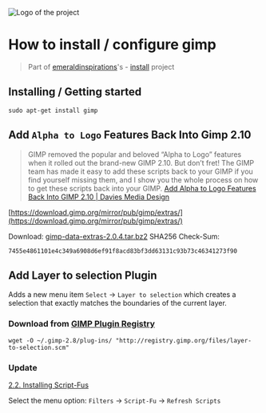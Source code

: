 ![Logo of the project](http://vps56132.vps.ovh.ca/logo.gitHub.png)

# How to install / configure gimp
> Part of [emeraldinspirations](https://github.com/emeraldinspirations)'s - [install](https://github.com/emeraldinspirations/install)
 project

## Installing / Getting started

```shell
sudo apt-get install gimp
```

## Add `Alpha to Logo` Features Back Into Gimp 2.10
> GIMP removed the popular and beloved “Alpha to Logo” features when it rolled
> out the brand-new GIMP 2.10. But don’t fret! The GIMP team has made it easy to
> add these scripts back to your GIMP if you find yourself missing them, and I
> show you the whole process on how to get these scripts back into your GIMP.
[Add Alpha to Logo Features Back Into GIMP 2.10 | Davies Media Design](https://daviesmediadesign.com/project/add-alpha-logo-features-back-gimp-2-10/)

[https://download.gimp.org/mirror/pub/gimp/extras/](https://download.gimp.org/mirror/pub/gimp/extras/)

Download: [gimp-data-extras-2.0.4.tar.bz2](https://download.gimp.org/mirror/pub/gimp/extras/gimp-data-extras-2.0.4.tar.bz2)
SHA256 Check-Sum:
```sha256
7455e4861101e4c349a6908d6ef91f8acd83bf3dd63131c93b73c46341273f90
```

## Add Layer to selection Plugin

Adds a new menu item `Select` → `Layer to selection` which creates a selection that exactly matches the boundaries of the current layer.

### Download from [GIMP Plugin Registry](http://registry.gimp.org/node/27002)

```shell
wget -O ~/.gimp-2.8/plug-ins/ "http://registry.gimp.org/files/layer-to-selection.scm"
```
### Update

[2.2. Installing Script-Fus](https://docs.gimp.org/en/install-script-fu.html)

Select the menu option: `Filters` → `Script-Fu` → `Refresh Scripts`
